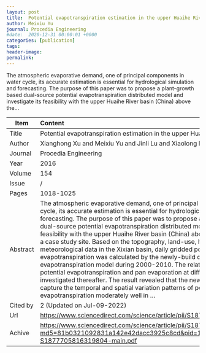 ```yaml
---
layout: post
title:  Potential evapotranspiration estimation in the upper Huaihe River basin China
author: Meixiu Yu
journal: Procedia Engineering
#date:  2020-12-31 00:00:01 +0000
categories: [publication]
tags: 
header-image: 
permalink: 
---
```

The atmospheric evaporative demand, one of principal components in water cycle, its accurate estimation is essential for hydrological simulation and forecasting. The purpose of this paper was to propose a plant-growth based dual-source potential evapotranspiration distributed model and investigate its feasibility with the upper Huaihe River basin (China) above the...
<!--the above is the excerpt-->
<!--more-->
<!--the following is the text-->


| Item           | Content    |
| ---------------|:------------|
| Title          | Potential evapotranspiration estimation in the upper Huaihe River basin China     |
| Author         | Xianghong Xu and Meixiu Yu and Jinli Lu and Xiaolong Liu    |
| Journal        | Procedia Engineering   |
| Year           | 2016  |
| Volume         | 154	   |
| Issue          | /	   |
| Pages          | 1018-1025	   |
| Abstract       | The atmospheric evaporative demand, one of principal components in water cycle, its accurate estimation is essential for hydrological simulation and forecasting. The purpose of this paper was to propose a plant-growth based dual-source potential evapotranspiration distributed model and investigate its feasibility with the upper Huaihe River basin (China) above the Xixian station as a case study site. Based on the topography, land-use, hydrological, and meteorological data in the Xixian basin, daily gridded potential evapotranspiration was calculated by the newly-build dual-source potential evapotranspiration model during 2000-2010. The relationship between potential evapotranspiration and pan evaporation at different time scales was investigated thereafter. The result revealed that the newly-built model could capture the temporal and spatial variation patterns of potential evapotranspiration moderately well in …	 |
| Cited by		 | 2 (Updated on Jul-09-2022)   |
| Url  			 | <https://www.sciencedirect.com/science/article/pii/S1877705816319804>		 |
| Achive 	     | <https://www.sciencedirect.com/science/article/pii/S1877705816319804/pdf?md5=81b0321092831a142e42dacc3925c8cd&pid=1-s2.0-S1877705816319804-main.pdf>		 |

